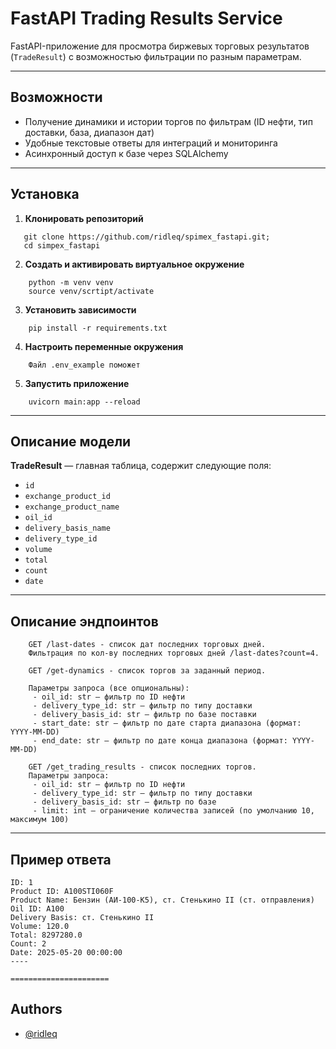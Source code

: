 # FastAPI Trading Results Service

FastAPI-приложение для просмотра биржевых торговых результатов (`TradeResult`) с возможностью фильтрации по разным параметрам.

---

## Возможности

- Получение динамики и истории торгов по фильтрам (ID нефти, тип доставки, база, диапазон дат)
- Удобные текстовые ответы для интеграций и мониторинга
- Асинхронный доступ к базе через SQLAlchemy

---

## Установка

1. **Клонировать репозиторий**  
```
   git clone https://github.com/ridleq/spimex_fastapi.git;
   cd simpex_fastapi
```
2. **Создать и активировать виртуальное окружение**
```
    python -m venv venv
    source venv/scrtipt/activate
```
3. **Установить зависимости**
```
    pip install -r requirements.txt
```
4. **Настроить переменные окружения**
```
    Файл .env_example поможет
```
5. **Запустить приложение**
```
    uvicorn main:app --reload
```
---

## Описание модели
**TradeResult** — главная таблица, содержит следующие поля:

- `id`
- `exchange_product_id`
- `exchange_product_name`
- `oil_id`
- `delivery_basis_name`
- `delivery_type_id`
- `volume`
- `total`
- `count`
- `date`

---
## Описание эндпоинтов

```
    GET /last-dates - список дат последних торговых дней.
    Фильтрация по кол-ву последних торговых дней /last-dates?count=4.
```
```
    GET /get-dynamics - список торгов за заданный период.

    Параметры запроса (все опциональны):
     - oil_id: str — фильтр по ID нефти
     - delivery_type_id: str — фильтр по типу доставки
     - delivery_basis_id: str — фильтр по базе поставки
     - start_date: str — фильтр по дате старта диапазона (формат: YYYY-MM-DD)
     - end_date: str — фильтр по дате конца диапазона (формат: YYYY-MM-DD)
```
```
    GET /get_trading_results - список последних торгов.
    Параметры запроса:
     - oil_id: str — фильтр по ID нефти
     - delivery_type_id: str — фильтр по типу доставки
     - delivery_basis_id: str — фильтр по базе
     - limit: int — ограничение количества записей (по умолчанию 10, максимум 100)
```
---
## Пример ответа
```
ID: 1
Product ID: A100STI060F
Product Name: Бензин (АИ-100-К5), ст. Стенькино II (ст. отправления)
Oil ID: A100
Delivery Basis: ст. Стенькино II
Volume: 120.0
Total: 8297280.0
Count: 2
Date: 2025-05-20 00:00:00
----

======================
```


## Authors

- [@ridleq](https://github.com/ridleq)

